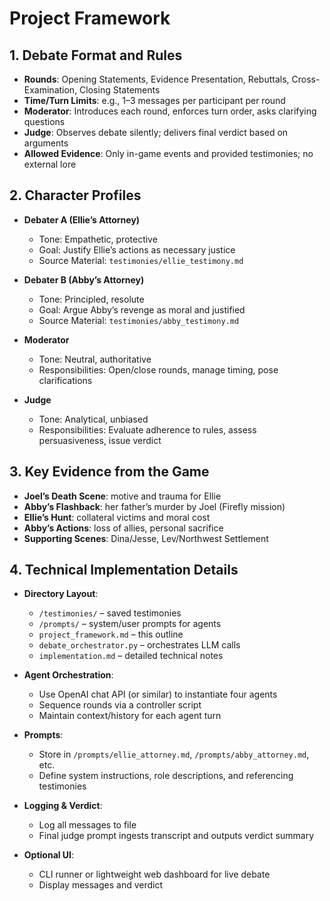 # Project Framework

## 1. Debate Format and Rules

- **Rounds**: Opening Statements, Evidence Presentation, Rebuttals, Cross-Examination, Closing Statements
- **Time/Turn Limits**: e.g., 1–3 messages per participant per round
- **Moderator**: Introduces each round, enforces turn order, asks clarifying questions
- **Judge**: Observes debate silently; delivers final verdict based on arguments
- **Allowed Evidence**: Only in-game events and provided testimonies; no external lore

## 2. Character Profiles

- **Debater A (Ellie’s Attorney)**
  - Tone: Empathetic, protective
  - Goal: Justify Ellie’s actions as necessary justice
  - Source Material: `testimonies/ellie_testimony.md`

- **Debater B (Abby’s Attorney)**
  - Tone: Principled, resolute
  - Goal: Argue Abby’s revenge as moral and justified
  - Source Material: `testimonies/abby_testimony.md`

- **Moderator**
  - Tone: Neutral, authoritative
  - Responsibilities: Open/close rounds, manage timing, pose clarifications

- **Judge**
  - Tone: Analytical, unbiased
  - Responsibilities: Evaluate adherence to rules, assess persuasiveness, issue verdict

## 3. Key Evidence from the Game

- **Joel’s Death Scene**: motive and trauma for Ellie
- **Abby’s Flashback**: her father’s murder by Joel (Firefly mission)
- **Ellie’s Hunt**: collateral victims and moral cost
- **Abby’s Actions**: loss of allies, personal sacrifice
- **Supporting Scenes**: Dina/Jesse, Lev/Northwest Settlement

## 4. Technical Implementation Details

- **Directory Layout**:
  - `/testimonies/` – saved testimonies
  - `/prompts/` – system/user prompts for agents
  - `project_framework.md` – this outline
  - `debate_orchestrator.py` – orchestrates LLM calls
  - `implementation.md` – detailed technical notes

- **Agent Orchestration**:
  - Use OpenAI chat API (or similar) to instantiate four agents
  - Sequence rounds via a controller script
  - Maintain context/history for each agent turn

- **Prompts**:
  - Store in `/prompts/ellie_attorney.md`, `/prompts/abby_attorney.md`, etc.
  - Define system instructions, role descriptions, and referencing testimonies

- **Logging & Verdict**:
  - Log all messages to file
  - Final judge prompt ingests transcript and outputs verdict summary

- **Optional UI**:
  - CLI runner or lightweight web dashboard for live debate
  - Display messages and verdict
